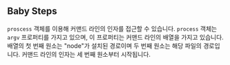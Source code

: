 ## Baby Steps

`proscess` 객체를 이용해 커맨드 라인의 인자를 접근할 수 있습니다. `process` 객체는 `argv` 프로퍼티를 가지고 있으며, 이 프로퍼티는 커맨드 라인의 배열을 가지고 있습니다. <br/> 
배열의 첫 번째 원소는 "node"가 설치된 경로이며 두 번째 원소는 해당 파일의 경로입니다. 커맨드 라인의 인자는 세 번째 원소부터 시작됩니다.